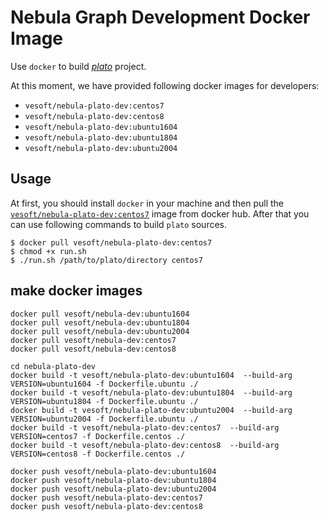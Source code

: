 # Nebula Graph Development Docker Image

Use `docker` to build [*plato*](https://github.com/vesoft-inc-private/plato) project.

At this moment, we have provided following docker images for developers:

- `vesoft/nebula-plato-dev:centos7`
- `vesoft/nebula-plato-dev:centos8`
- `vesoft/nebula-plato-dev:ubuntu1604`
- `vesoft/nebula-plato-dev:ubuntu1804`
- `vesoft/nebula-plato-dev:ubuntu2004`

## Usage

At first, you should install `docker` in your machine and then pull the [`vesoft/nebula-plato-dev:centos7`](https://hub.docker.com/r/vesoft/nebula-plato-dev) image from docker hub.
After that you can use following commands to build `plato` sources.

    $ docker pull vesoft/nebula-plato-dev:centos7
    $ chmod +x run.sh
    $ ./run.sh /path/to/plato/directory centos7


## make docker images 
```
docker pull vesoft/nebula-dev:ubuntu1604
docker pull vesoft/nebula-dev:ubuntu1804
docker pull vesoft/nebula-dev:ubuntu2004
docker pull vesoft/nebula-dev:centos7
docker pull vesoft/nebula-dev:centos8

cd nebula-plato-dev
docker build -t vesoft/nebula-plato-dev:ubuntu1604  --build-arg VERSION=ubuntu1604 -f Dockerfile.ubuntu ./
docker build -t vesoft/nebula-plato-dev:ubuntu1804  --build-arg VERSION=ubuntu1804 -f Dockerfile.ubuntu ./
docker build -t vesoft/nebula-plato-dev:ubuntu2004  --build-arg VERSION=ubuntu2004 -f Dockerfile.ubuntu ./
docker build -t vesoft/nebula-plato-dev:centos7  --build-arg VERSION=centos7 -f Dockerfile.centos ./
docker build -t vesoft/nebula-plato-dev:centos8  --build-arg VERSION=centos8 -f Dockerfile.centos ./

docker push vesoft/nebula-plato-dev:ubuntu1604
docker push vesoft/nebula-plato-dev:ubuntu1804
docker push vesoft/nebula-plato-dev:ubuntu2004
docker push vesoft/nebula-plato-dev:centos7
docker push vesoft/nebula-plato-dev:centos8

```